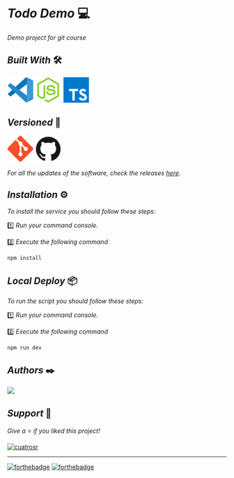# ***Todo Demo*** 💻

*Demo project for git course*

## ***Built With*** 🛠️

<p align="left">
    <a href="https://code.visualstudio.com/" target="_blank"> <img src="https://raw.githubusercontent.com/devicons/devicon/2ae2a900d2f041da66e950e4d48052658d850630/icons/vscode/vscode-original.svg" height="60" width="60"></a>
    <a href="https://nodejs.org/" target="_blank"> <img src="https://raw.githubusercontent.com/devicons/devicon/2ae2a900d2f041da66e950e4d48052658d850630/icons/nodejs/nodejs-plain.svg" height="60" width="60"></a>
    <a href="https://www.typescriptlang.org/" target="_blank"> <img src="https://raw.githubusercontent.com/devicons/devicon/2ae2a900d2f041da66e950e4d48052658d850630/icons/typescript/typescript-plain.svg" height="60" width="60"></a>
</p>

## ***Versioned*** 📌

<p align="left">
    <a href="https://git-scm.com/" target="_blank"> <img src="https://raw.githubusercontent.com/devicons/devicon/2ae2a900d2f041da66e950e4d48052658d850630/icons/git/git-original.svg" height="60" width="60"></a>
    <a href="https://github.com/" target="_blank"> <img src="https://raw.githubusercontent.com/devicons/devicon/2ae2a900d2f041da66e950e4d48052658d850630/icons/github/github-original.svg" height="60" width="60"></a>
</p>

*For all the updates of the software, check the releases [here](https://github.com/cuatrosr/Todo-demo/releases).*

## ***Installation*** ⚙️

*To install the service you should follow these steps:*

1️⃣ *Run your command console.*

2️⃣ *Execute the following command*

```bash
npm install
```

## ***Local Deploy*** 📦
   
*To run the script you should follow these steps:*

1️⃣ *Run your command console.*

2️⃣ *Execute the following command*

```bash
npm run dev
```

## ***Authors*** ✒️

<p align="left">
    <a href="https://github.com/cuatrosr" target="_blank"> <img src="https://images.weserv.nl/?url=avatars.githubusercontent.com/u/70908378?v=4&h=60&w=60&fit=cover&mask=circle"></a>
</p>

## ***Support*** 🤍

*Give a* ⭐️ *if you liked this project!*

<p align="left"><a href="https://www.buymeacoffee.com/cuatrosr"> <img src="https://cdn.buymeacoffee.com/buttons/v2/default-yellow.png" height="40" width="150" alt="cuatrosr" ></a>  
</p>

---

[![forthebadge](https://forthebadge.com/images/badges/built-with-love.svg)](https://forthebadge.com)
[![forthebadge](https://forthebadge.com/images/badges/for-you.svg)](https://forthebadge.com)
